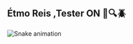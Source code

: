## Étmo Reis ,Tester ON :eyes::mag::beetle:



![Snake animation](https://github.com/LuigiGF/LuigiGF/blob/output/github-contribution-grid-snake.svg)
